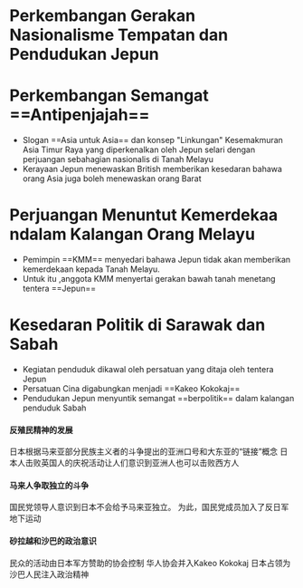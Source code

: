 # Perkembangan Gerakan  Nasionalisme  Tempatan dan Pendudukan Jepun
# Perkembangan Semangat ==Antipenjajah==
- Slogan ==Asia untuk Asia== dan konsep "Linkungan" Kesemakmuran Asia Timur Raya yang diperkenalkan oleh Jepun selari dengan perjuangan sebahagian nasionalis di Tanah Melayu
- Kerayaan Jepun menewaskan British memberikan kesedaran bahawa orang Asia juga boleh menewaskan orang Barat
# Perjuangan Menuntut Kemerdekaa ndalam Kalangan Orang Melayu
- Pemimpin ==KMM== menyedari bahawa Jepun tidak akan memberikan kemerdekaan kepada Tanah Melayu.
- Untuk itu ,anggota KMM menyertai gerakan bawah tanah menetang tentera ==Jepun==
# Kesedaran Politik di Sarawak dan Sabah
- Kegiatan penduduk dikawal oleh persatuan yang ditaja oleh tentera Jepun
- Persatuan Cina digabungkan menjadi ==Kakeo Kokokaj==
- Pendudukan Jepun menyuntik semangat ==berpolitik== dalam kalangan penduduk Sabah


#### 反殖民精神的发展
日本根据马来亚部分民族主义者的斗争提出的亚洲口号和大东亚的“链接”概念
日本人击败英国人的庆祝活动让人们意识到亚洲人也可以击败西方人

#### 马来人争取独立的斗争
国民党领导人意识到日本不会给予马来亚独立。
为此，国民党成员加入了反日军地下运动

#### 砂拉越和沙巴的政治意识
民众的活动由日本军方赞助的协会控制
华人协会并入Kakeo Kokokaj
日本占领为沙巴人民注入政治精神